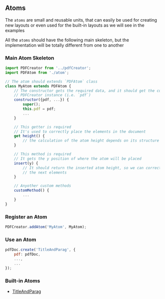 Atoms
---

The `atoms` are small and reusable units, that can easily be used for creating new layouts or even used for the built-in layouts as we will see in the examples

All the `atoms` should have the following main skeleton, but the implementation will be totally different from one to another


### Main Atom Skeleton
```js
import PDFCreator from '../pdfCreator';
import PDFAtom from './atom';

// The atom should extends `PDFAtom` class
class MyAtom extends PDFAtom {
    // The constructor gets the required data, and it should get the current
    // PDFCreator instance (i.e. `pdf`)
    constructor({pdf, ...}) {
        super();
        this.pdf = pdf;
        ...
    }

    // This getter is required
    // It's used to correctly place the elements in the document
    get height() {
        // the calculation of the atom height depends on its structure
    }

    // This method is required
    // It gets the y position of where the atom will be placed
    insert(y) {
        // It should return the inserted atom height, so we can correctly place
        // the next elements
    }

    // Anyother custom methods
    customMethod() {
        ...
    }
}

```

### Register an Atom
```js
PDFCreator.addAtom('MyAtom', MyAtom);
```

### Use an Atom
```js
pdfDoc.create('TitleAndParag', {
    pdf: pdfDoc,
    ...,
    ...
});
```

### Built-in Atoms

- [TitleAndParag](titleAndParag.md)
